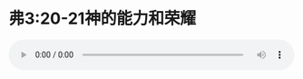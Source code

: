 # 弗3:20-21神的能力和荣耀

<audio style="width: 100%;" preload="false" controls controlslist="nodownload"><source src="//cdn.simai.ml/audio/mp3/old/12301.mp3" type="audio/mpeg">Your browser does not support the audio element.</audio>


